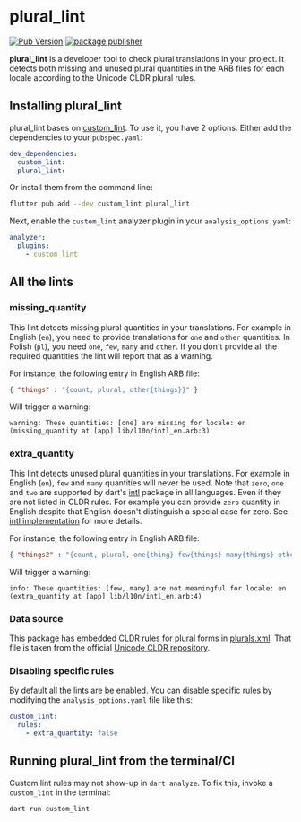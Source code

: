 # plural_lint

[![Pub Version](https://img.shields.io/pub/v/plural_lint)](https://pub.dev/packages/plural_lint)
[![package publisher](https://img.shields.io/pub/publisher/plural_lint.svg)](https://pub.dev/packages/plural_lint/publisher)

**plural_lint** is a developer tool to check plural translations in your project. 
It detects both missing and unused plural quantities in the ARB files for each locale according to
the Unicode CLDR plural rules.

## Installing plural_lint

plural_lint bases on [custom_lint]. To use it, you have 2 options.
Either add the dependencies to your `pubspec.yaml`:

```yaml
dev_dependencies:
  custom_lint:
  plural_lint:
```

Or install them from the command line:

```sh
flutter pub add --dev custom_lint plural_lint
```

Next, enable the `custom_lint` analyzer plugin in your `analysis_options.yaml`:

```yaml
analyzer:
  plugins:
    - custom_lint
```

## All the lints

### missing_quantity

This lint detects missing plural quantities in your translations. For example in English (`en`),
you need to provide translations for `one` and `other` quantities. In Polish (`pl`), 
you need `one`, `few`, `many` and `other`. 
If you don't provide all the required quantities the lint will report that as a warning.

For instance, the following entry in English ARB file:
```json
{ "things" : "{count, plural, other{things}}" }
```
Will trigger a warning:
```
warning: These quantities: [one] are missing for locale: en (missing_quantity at [app] lib/l10n/intl_en.arb:3)
```

### extra_quantity

This lint detects unused plural quantities in your translations. For example in English (`en`),
`few` and `many` quantities will never be used. Note that `zero`, `one` and `two` 
are supported by dart's [intl](https://pub.dev/packages/intl) package in all languages. Even if 
they are not listed in CLDR rules. 
For example you can provide `zero` quantity in English despite that English doesn't distinguish 
a special case for zero. See [intl implementation](https://github.com/dart-lang/i18n/blob/main/pkgs/intl/lib/intl.dart#L323)
for more details.

For instance, the following entry in English ARB file:
```json
{ "things2" : "{count, plural, one{thing} few{things} many{things} other{things}}" }
```
Will trigger a warning:
```
info: These quantities: [few, many] are not meaningful for locale: en (extra_quantity at [app] lib/l10n/intl_en.arb:4)
```

### Data source

This package has embedded CLDR rules for plural forms in [plurals.xml](lib/src/cldr/plurals.xml).
That file is taken from the official [Unicode CLDR repository](https://github.com/unicode-org/cldr/blob/main/common/supplemental/plurals.xml).

### Disabling specific rules

By default all the lints are be enabled. You can disable specific rules by modifying 
the `analysis_options.yaml` file like this:

```yaml
custom_lint:
  rules:
    - extra_quantity: false
```

## Running plural_lint from the terminal/CI

Custom lint rules may not show-up in `dart analyze`.
To fix this, invoke a `custom_lint` in the terminal:

```sh
dart run custom_lint
```

[custom_lint]: https://pub.dev/packages/custom_lint
